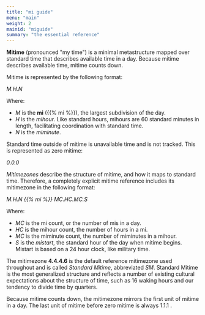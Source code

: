 ```yaml
---
title: "mi guide"
menu: "main"
weight: 2 
mainid: "miguide"
summary: "the essential reference"
---
```


**Mitime** (pronounced "my time") is a minimal metastructure mapped over standard time that describes available time in a day. Because mitime describes available time, mitime counts down.

Mitime is represented by the following format:  

*M.H.N* 

Where:
- *M* is the **mi** ({{% mi %}}), the largest subdivision of the day.
- *H* is the *mihour*. Like standard hours, mihours are 60 standard minutes in length, facilitating coordination with standard time.
- *N* is the *miminute*.

Standard time outside of mitime is unavailable time and is not tracked. This is represented as zero mitime:

*0.0.0*

*Mitimezones* describe the structure of mitime, and how it maps to standard time. Therefore, a completely explicit mitime reference includes its mitimezone in the following format:

*M.H.N {{% mi %}} MC.HC.MC.S* 

Where:
- *MC* is the mi count, or the number of mis in a day.
- *HC* is the mihour count, the number of hours in a mi.
- *MC* is the miminute count, the number of miminutes in a mihour.
- *S* is the *mistart*, the standard hour of the day when mitime begins. Mistart is based on a 24 hour clock, like military time.  

The mitimezone **4.4.4.6** is the default reference mitimezone used throughout and is called *Standard Mitime*, abbreviated *SM*. Standard Mitime is the most generalized structure and reflects a number of existing cultural expectations about the structure of time, such as 16 waking hours and our tendency to divide time by quarters. 

Because mitime counts down, the mitimezone mirrors the first unit of mitime in a day. The last unit of mitime before zero mitime is always 1.1.1 . 
